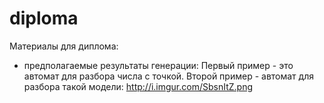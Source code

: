 diploma
=======

Материалы для диплома:
- предполагаемые результаты генерации:
Первый пример - это автомат для разбора числа с точкой.
Второй пример - автомат для разбора такой модели: http://i.imgur.com/SbsnItZ.png
